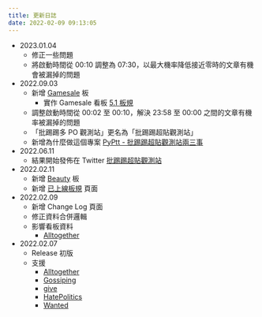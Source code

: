 ```yaml
---
title: 更新日誌
date: 2022-02-09 09:13:05
---
```


- 2023.01.04
  - 修正一些問題
  - 將啟動時間從 00:10 調整為 07:30，以最大機率降低接近零時的文章有機會被漏掉的問題
- 2022.09.03
  - 新增 [Gamesale](/you-guys-post-too-many/tags/Gamesale/) 板
    - 實作 Gamesale 看板 [5.1 板規](/you-guys-post-too-many/implemented-rules/)
  - 調整啟動時間從 00:02 至 00:10，解決 23:58 至 00:00 之間的文章有機率被漏掉的問題
  - 「批踢踢多 PO 觀測站」更名為「批踢踢超貼觀測站」
  - 新增為什麼做這個專案 [PyPtt - 批踢踢超貼觀測站兩三事](https://codingman.cc/pyptt-about-ptt-you-guys-post-too-many/)
- 2022.06.11
  - 結果開始發佈在 Twitter [批踢踢超貼觀測站](https://twitter.com/ptt_post_many)
- 2022.02.11
  - 新增 [Beauty](/you-guys-post-too-many/tags/Beauty/) 板
  - 新增 [已上線板規](/you-guys-post-too-many/implemented-rules/) 頁面
- 2022.02.09
  - 新增 Change Log 頁面
  - 修正資料合併邏輯
  - 影響看板資料
    - [Alltogether](/you-guys-post-too-many/tags/AllTogether/)
- 2022.02.07
  - Release 初版
  - 支援
    - [Alltogether](/you-guys-post-too-many/tags/AllTogether/)
    - [Gossiping](/you-guys-post-too-many/tags/Gossiping/)
    - [give](/you-guys-post-too-many/tags/give/)
    - [HatePolitics](/you-guys-post-too-many/tags/HatePolitics/)
    - [Wanted](/you-guys-post-too-many/tags/Wanted/)